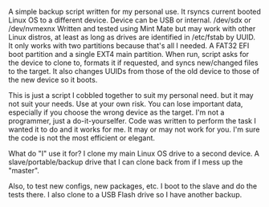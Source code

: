 A simple backup script written for my personal use.
It rsyncs current booted Linux OS to a different device. Device can be USB or internal. /dev/sdx or /dev/nvmexnx
Written and tested using Mint Mate but may work with other Linux distros, at least as long as
drives are identified in /etc/fstab by UUID.
It only works with two partitions because that's all I needed. A FAT32 EFI boot partition and a single EXT4 main partition.
When run, script asks for the device to clone to, formats it if requested, and syncs new/changed files to the target.
It also changes UUIDs from those of the old device to those of the new device so it boots.

This is just a script I cobbled together to suit my personal need. but it may not suit your needs.
Use at your own risk. You can lose important data, especially if
you choose the wrong device as the target.
I'm not a programmer, just a do-it-yourselfer. Code was written to perform the task I wanted it to do and it works for me. It may or may not work for you.
I'm sure the code is not the most efficient or elegant.

What do "I" use it for? I clone my main Linux OS drive to a second device. A slave/portable/backup drive that I can clone back from if I mess up the "master".

Also, to test new configs, new packages, etc. I boot to the slave and do the tests there.
I also clone to a USB Flash drive so I have another backup.
